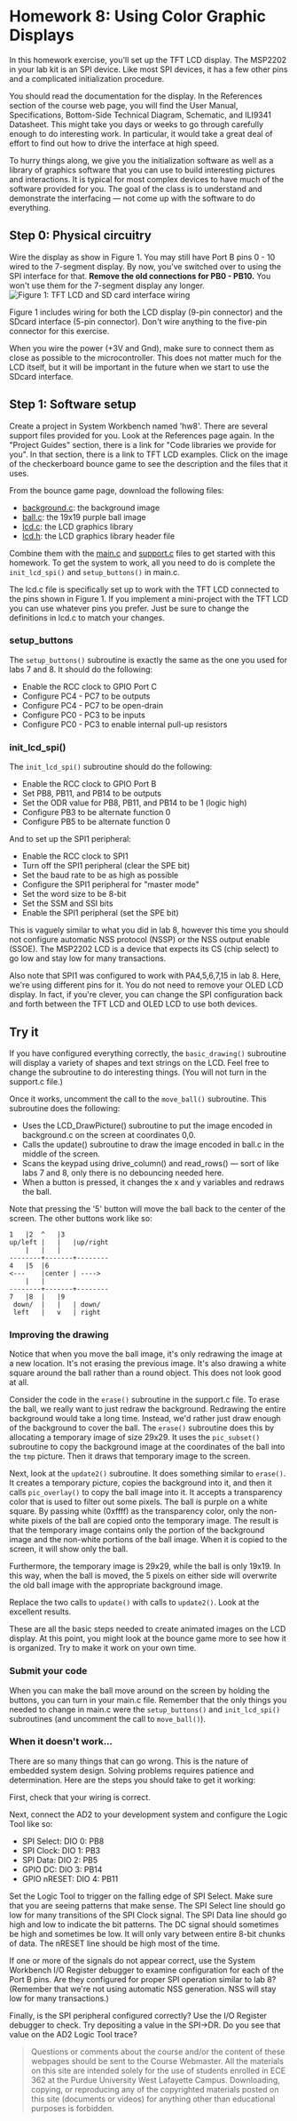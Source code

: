 # Homework 8: Using Color Graphic Displays
In this homework exercise, you'll set up the TFT LCD display. The MSP2202 in your lab kit is an SPI device. Like most SPI devices, it has a few other pins and a complicated initialization procedure.

You should read the documentation for the display. In the References section of the course web page, you will find the User Manual, Specifications, Bottom-Side Technical Diagram, Schematic, and ILI9341 Datasheet. This might take you days or weeks to go through carefully enough to do interesting work. In particular, it would take a great deal of effort to find out how to drive the interface at high speed.

To hurry things along, we give you the initialization software as well as a library of graphics software that you can use to build interesting pictures and interactions. It is typical for most complex devices to have much of the software provided for you. The goal of the class is to understand and demonstrate the interfacing — not come up with the software to do everything.

## Step 0: Physical circuitry
Wire the display as show in Figure 1. You may still have Port B pins 0 - 10 wired to the 7-segment display. By now, you've switched over to using the SPI interface for that. **Remove the old connections for PB0 - PB10.** You won't use them for the 7-segment display any longer.
![Figure 1: TFT LCD and SD card interface wiring](figure1.png)  

Figure 1 includes wiring for both the LCD display (9-pin connector) and the SDcard interface (5-pin connector). Don't wire anything to the five-pin connector for this exercise.

When you wire the power (+3V and Gnd), make sure to connect them as close as possible to the microcontroller. This does not matter much for the LCD itself, but it will be important in the future when we start to use the SDcard interface.

## Step 1: Software setup
Create a project in System Workbench named 'hw8'. There are several support files provided for you. Look at the References page again. In the "Project Guides" section, there is a link for "Code libraries we provide for you". In that section, there is a link to TFT LCD examples. Click on the image of the checkerboard bounce game to see the description and the files that it uses.

From the bounce game page, download the following files:
- [background.c](src/background.c): the background image
- [ball.c](src/ball.c): the 19x19 purple ball image
- [lcd.c](src/lcd.c): the LCD graphics library
- [lcd.h](src/lcd.h): the LCD graphics library header file

Combine them with the [main.c](src/main.c) and [support.c](src/support.c) files to get started with this homework.
To get the system to work, all you need to do is complete the `init_lcd_spi()` and `setup_buttons()` in main.c.

The lcd.c file is specifically set up to work with the TFT LCD connected to the pins shown in Figure 1. If you implement a mini-project with the TFT LCD you can use whatever pins you prefer. Just be sure to change the definitions in lcd.c to match your changes.

### setup_buttons
The `setup_buttons()` subroutine is exactly the same as the one you used for labs 7 and 8. It should do the following:
- Enable the RCC clock to GPIO Port C
- Configure PC4 - PC7 to be outputs
- Configure PC4 - PC7 to be open-drain
- Configure PC0 - PC3 to be inputs
- Configure PC0 - PC3 to enable internal pull-up resistors

### init_lcd_spi()
The `init_lcd_spi()` subroutine should do the following:
- Enable the RCC clock to GPIO Port B
- Set PB8, PB11, and PB14 to be outputs
- Set the ODR value for PB8, PB11, and PB14 to be 1 (logic high)
- Configure PB3 to be alternate function 0
- Configure PB5 to be alternate function 0

And to set up the SPI1 peripheral:
- Enable the RCC clock to SPI1
- Turn off the SPI1 peripheral (clear the SPE bit)
- Set the baud rate to be as high as possible
- Configure the SPI1 peripheral for "master mode"
- Set the word size to be 8-bit
- Set the SSM and SSI bits
- Enable the SPI1 peripheral (set the SPE bit)

This is vaguely similar to what you did in lab 8, however this time you should not configure automatic NSS protocol (NSSP) or the NSS output enable (SSOE). The MSP2202 LCD is a device that expects its CS (chip select) to go low and stay low for many transactions.

Also note that SPI1 was configured to work with PA4,5,6,7,15 in lab 8. Here, we're using different pins for it. You do not need to remove your OLED LCD display. In fact, if you're clever, you can change the SPI configuration back and forth between the TFT LCD and OLED LCD to use both devices.

## Try it
If you have configured everything correctly, the `basic_drawing()` subroutine will display a variety of shapes and text strings on the LCD. Feel free to change the subroutine to do interesting things. (You will not turn in the support.c file.)

Once it works, uncomment the call to the `move_ball()` subroutine. This subroutine does the following:
- Uses the LCD_DrawPicture() subroutine to put the image encoded in background.c on the screen at coordinates 0,0.
- Calls the update() subroutine to draw the image encoded in ball.c in the middle of the screen.
- Scans the keypad using drive_column() and read_rows() — sort of like labs 7 and 8, only there is no debouncing needed here.
- When a button is pressed, it changes the x and y variables and redraws the ball.

Note that pressing the '5' button will move the ball back to the center of the screen. The other buttons work like so:

	1	|2  ^	|3
	up/left	|   |	|up/right
		|   |	|
	--------+-------+--------
	4	|5	|6
	<---	|center	| ---->
		|	|
	--------+-------+--------
	7	|8  |	|9
	 down/	|   |	| down/
	 left	|   v	| right

### Improving the drawing
Notice that when you move the ball image, it's only redrawing the image at a new location. It's not erasing the previous image. It's also drawing a white square around the ball rather than a round object. This does not look good at all.

Consider the code in the `erase()` subroutine in the support.c file. To erase the ball, we really want to just redraw the background. Redrawing the entire background would take a long time. Instead, we'd rather just draw enough of the background to cover the ball. The `erase()` subroutine does this by allocating a temporary image of size 29x29. It uses the `pic_subset()` subroutine to copy the background image at the coordinates of the ball into the `tmp` picture. Then it draws that temporary image to the screen.

Next, look at the `update2()` subroutine. It does something similar to `erase()`. It creates a temporary picture, copies the background into it, and then it calls `pic_overlay()` to copy the ball image into it. It accepts a transparency color that is used to filter out some pixels. The ball is purple on a white square. By passing white (0xffff) as the transparency color, only the non-white pixels of the ball are copied onto the temporary image. The result is that the temporary image contains only the portion of the background image and the non-white portions of the ball image. When it is copied to the screen, it will show only the ball.

Furthermore, the temporary image is 29x29, while the ball is only 19x19. In this way, when the ball is moved, the 5 pixels on either side will overwrite the old ball image with the appropriate background image.

Replace the two calls to `update()` with calls to `update2()`. Look at the excellent results.

These are all the basic steps needed to create animated images on the LCD display. At this point, you might look at the bounce game more to see how it is organized. Try to make it work on your own time.

### Submit your code
When you can make the ball move around on the screen by holding the buttons, you can turn in your main.c file. Remember that the only things you needed to change in main.c were the `setup_buttons()` and `init_lcd_spi()` subroutines (and uncomment the call to `move_ball()`).

### When it doesn't work...
There are so many things that can go wrong. This is the nature of embedded system design. Solving problems requires patience and determination. Here are the steps you should take to get it working:

First, check that your wiring is correct.

Next, connect the AD2 to your development system and configure the Logic Tool like so:
- SPI Select: DIO 0: PB8
- SPI Clock: DIO 1: PB3
- SPI Data: DIO 2: PB5
- GPIO DC: DIO 3: PB14
- GPIO nRESET: DIO 4: PB11

Set the Logic Tool to trigger on the falling edge of SPI Select. Make sure that you are seeing patterns that make sense. The SPI Select line should go low for many transitions of the SPI Clock signal. The SPI Data line should go high and low to indicate the bit patterns. The DC signal should sometimes be high and sometimes be low. It will only vary between entire 8-bit chunks of data. The nRESET line should be high most of the time.

If one or more of the signals do not appear correct, use the System Workbench I/O Register debugger to examine configuration for each of the Port B pins. Are they configured for proper SPI operation similar to lab 8? (Remember that we're not using automatic NSS generation. NSS will stay low for many transactions.)

Finally, is the SPI peripheral configured correctly? Use the I/O Register debugger to check. Try depositing a value in the SPI->DR. Do you see that value on the AD2 Logic Tool trace?

>Questions or comments about the course and/or the content of these webpages should be sent to the Course Webmaster. All the materials on this site are intended solely for the use of students enrolled in ECE 362 at the Purdue University West Lafayette Campus. Downloading, copying, or reproducing any of the copyrighted materials posted on this site (documents or videos) for anything other than educational purposes is forbidden.
